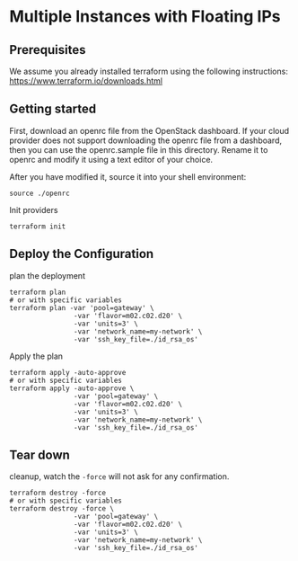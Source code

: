 # Multiple Instances with Floating IPs

## Prerequisites

We assume you already installed terraform using the following instructions: https://www.terraform.io/downloads.html

## Getting started

First, download an openrc file from the OpenStack dashboard. If your cloud provider does not support downloading the openrc file from a dashboard, then you can use the openrc.sample file in this directory. Rename it to openrc and modify it using a text editor of your choice.

After you have modified it, source it into your shell environment:

```
source ./openrc
```

Init providers

```
terraform init
```


## Deploy the Configuration

plan the deployment

```
terraform plan
# or with specific variables
terraform plan -var 'pool=gateway' \
                -var 'flavor=m02.c02.d20' \
                -var 'units=3' \
                -var 'network_name=my-network' \
                -var 'ssh_key_file=./id_rsa_os'
```

Apply the plan

```
terraform apply -auto-approve
# or with specific variables
terraform apply -auto-approve \
                -var 'pool=gateway' \
                -var 'flavor=m02.c02.d20' \
                -var 'units=3' \
                -var 'network_name=my-network' \
                -var 'ssh_key_file=./id_rsa_os'
```


## Tear down

cleanup, watch the `-force` will not ask for any confirmation.

```
terraform destroy -force
# or with specific variables
terraform destroy -force \
                -var 'pool=gateway' \
                -var 'flavor=m02.c02.d20' \
                -var 'units=3' \
                -var 'network_name=my-network' \
                -var 'ssh_key_file=./id_rsa_os'
```

